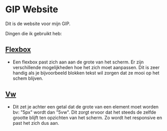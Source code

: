 # GIP Website

Dit is de website voor mijn GIP. 

Dingen die ik gebruikt heb:
## [Flexbox](https://github.com/AxelD-immalle/GIP_Website/blob/764ebbbf40e3f8f4fbdd10d9593ddb864833a143/css/style.css#L33-L50)
  * Een flexbox past zich aan aan de grote van het scherm. Er zijn verschillende mogelijkheden hoe het zich moet aanpassen. Dit is zeer handig als je bijvoorbeeld blokken tekst wil zorgen dat ze mooi op het schem blijven.
## [Vw](https://github.com/AxelD-immalle/GIP_Website/blob/764ebbbf40e3f8f4fbdd10d9593ddb864833a143/css/style.css#L6)
  * Dit zet je achter een getal dat de grote van een element moet worden bv: "5px" wordt dan "5vw". Dit zorgt ervoor dat het steeds de zelfde grootte blijft ten opzichten van het scherm. Zo wordt het responsive en past het zich dus aan.
